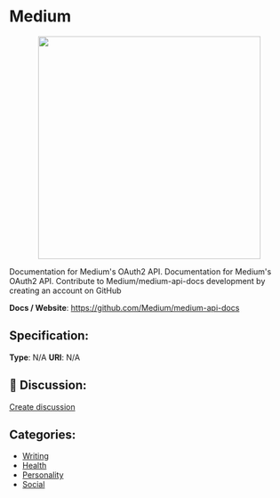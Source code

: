 # Medium
<p align="center">
    <img width="400" src="https://raw.githubusercontent.com/apis-list/apis-list/apis/medium/logo_256x256.png" />
</p>

Documentation for Medium's OAuth2 API. Documentation for Medium's OAuth2 API. Contribute to Medium/medium-api-docs development by creating an account on GitHub

**Docs / Website**: https://github.com/Medium/medium-api-docs

## Specification:
**Type**:  N/A 
**URI**:  N/A 

## 💬 Discussion:
[Create discussion](link)

## Categories:
- [Writing](https://github.com/apis-list/apis-list#writing)
- [Health](https://github.com/apis-list/apis-list#health)
- [Personality](https://github.com/apis-list/apis-list#personality)
- [Social](https://github.com/apis-list/apis-list#social)





